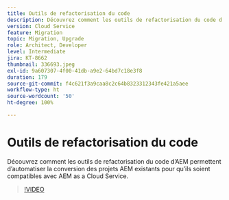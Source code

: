 ```yaml
---
title: Outils de refactorisation du code
description: Découvrez comment les outils de refactorisation du code d’AEM permettent d’automatiser la conversion des projets AEM existants pour qu’ils soient compatibles avec AEM as a Cloud Service.
version: Cloud Service
feature: Migration
topic: Migration, Upgrade
role: Architect, Developer
level: Intermediate
jira: KT-8662
thumbnail: 336693.jpeg
exl-id: 9a607307-4f00-41db-a9e2-64bd7c18e3f8
duration: 179
source-git-commit: f4c621f3a9caa8c2c64b8323312343fe421a5aee
workflow-type: ht
source-wordcount: '50'
ht-degree: 100%

---
```


# Outils de refactorisation du code

Découvrez comment les outils de refactorisation du code d’AEM permettent d’automatiser la conversion des projets AEM existants pour qu’ils soient compatibles avec AEM as a Cloud Service.

>[!VIDEO](https://video.tv.adobe.com/v/336693?quality=12&learn=on)
